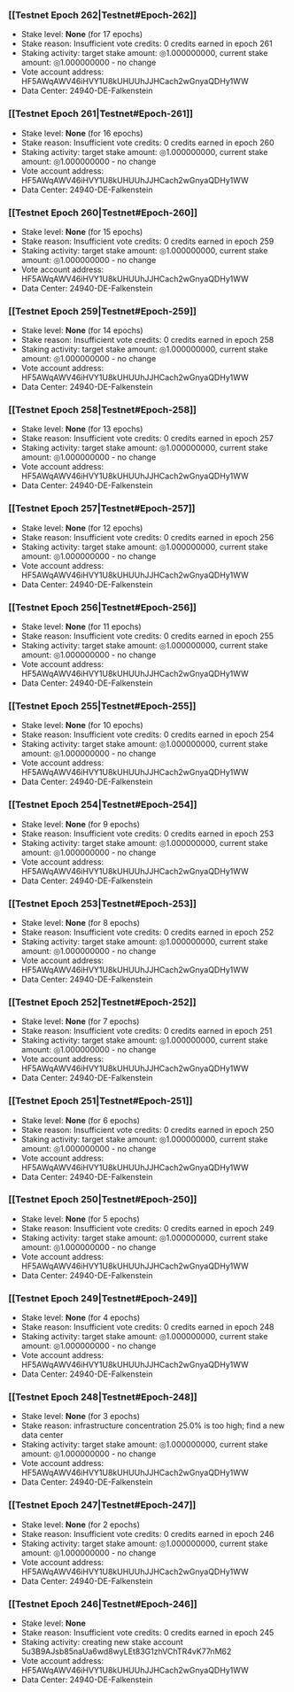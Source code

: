 ### [[Testnet Epoch 262|Testnet#Epoch-262]]
* Stake level: **None** (for 17 epochs)
* Stake reason: Insufficient vote credits: 0 credits earned in epoch 261
* Staking activity: target stake amount: ◎1.000000000, current stake amount: ◎1.000000000 - no change
* Vote account address: HF5AWqAWV46iHVY1U8kUHUUhJJHCach2wGnyaQDHy1WW
* Data Center: 24940-DE-Falkenstein
### [[Testnet Epoch 261|Testnet#Epoch-261]]
* Stake level: **None** (for 16 epochs)
* Stake reason: Insufficient vote credits: 0 credits earned in epoch 260
* Staking activity: target stake amount: ◎1.000000000, current stake amount: ◎1.000000000 - no change
* Vote account address: HF5AWqAWV46iHVY1U8kUHUUhJJHCach2wGnyaQDHy1WW
* Data Center: 24940-DE-Falkenstein
### [[Testnet Epoch 260|Testnet#Epoch-260]]
* Stake level: **None** (for 15 epochs)
* Stake reason: Insufficient vote credits: 0 credits earned in epoch 259
* Staking activity: target stake amount: ◎1.000000000, current stake amount: ◎1.000000000 - no change
* Vote account address: HF5AWqAWV46iHVY1U8kUHUUhJJHCach2wGnyaQDHy1WW
* Data Center: 24940-DE-Falkenstein
### [[Testnet Epoch 259|Testnet#Epoch-259]]
* Stake level: **None** (for 14 epochs)
* Stake reason: Insufficient vote credits: 0 credits earned in epoch 258
* Staking activity: target stake amount: ◎1.000000000, current stake amount: ◎1.000000000 - no change
* Vote account address: HF5AWqAWV46iHVY1U8kUHUUhJJHCach2wGnyaQDHy1WW
* Data Center: 24940-DE-Falkenstein
### [[Testnet Epoch 258|Testnet#Epoch-258]]
* Stake level: **None** (for 13 epochs)
* Stake reason: Insufficient vote credits: 0 credits earned in epoch 257
* Staking activity: target stake amount: ◎1.000000000, current stake amount: ◎1.000000000 - no change
* Vote account address: HF5AWqAWV46iHVY1U8kUHUUhJJHCach2wGnyaQDHy1WW
* Data Center: 24940-DE-Falkenstein
### [[Testnet Epoch 257|Testnet#Epoch-257]]
* Stake level: **None** (for 12 epochs)
* Stake reason: Insufficient vote credits: 0 credits earned in epoch 256
* Staking activity: target stake amount: ◎1.000000000, current stake amount: ◎1.000000000 - no change
* Vote account address: HF5AWqAWV46iHVY1U8kUHUUhJJHCach2wGnyaQDHy1WW
* Data Center: 24940-DE-Falkenstein
### [[Testnet Epoch 256|Testnet#Epoch-256]]
* Stake level: **None** (for 11 epochs)
* Stake reason: Insufficient vote credits: 0 credits earned in epoch 255
* Staking activity: target stake amount: ◎1.000000000, current stake amount: ◎1.000000000 - no change
* Vote account address: HF5AWqAWV46iHVY1U8kUHUUhJJHCach2wGnyaQDHy1WW
* Data Center: 24940-DE-Falkenstein
### [[Testnet Epoch 255|Testnet#Epoch-255]]
* Stake level: **None** (for 10 epochs)
* Stake reason: Insufficient vote credits: 0 credits earned in epoch 254
* Staking activity: target stake amount: ◎1.000000000, current stake amount: ◎1.000000000 - no change
* Vote account address: HF5AWqAWV46iHVY1U8kUHUUhJJHCach2wGnyaQDHy1WW
* Data Center: 24940-DE-Falkenstein
### [[Testnet Epoch 254|Testnet#Epoch-254]]
* Stake level: **None** (for 9 epochs)
* Stake reason: Insufficient vote credits: 0 credits earned in epoch 253
* Staking activity: target stake amount: ◎1.000000000, current stake amount: ◎1.000000000 - no change
* Vote account address: HF5AWqAWV46iHVY1U8kUHUUhJJHCach2wGnyaQDHy1WW
* Data Center: 24940-DE-Falkenstein
### [[Testnet Epoch 253|Testnet#Epoch-253]]
* Stake level: **None** (for 8 epochs)
* Stake reason: Insufficient vote credits: 0 credits earned in epoch 252
* Staking activity: target stake amount: ◎1.000000000, current stake amount: ◎1.000000000 - no change
* Vote account address: HF5AWqAWV46iHVY1U8kUHUUhJJHCach2wGnyaQDHy1WW
* Data Center: 24940-DE-Falkenstein
### [[Testnet Epoch 252|Testnet#Epoch-252]]
* Stake level: **None** (for 7 epochs)
* Stake reason: Insufficient vote credits: 0 credits earned in epoch 251
* Staking activity: target stake amount: ◎1.000000000, current stake amount: ◎1.000000000 - no change
* Vote account address: HF5AWqAWV46iHVY1U8kUHUUhJJHCach2wGnyaQDHy1WW
* Data Center: 24940-DE-Falkenstein
### [[Testnet Epoch 251|Testnet#Epoch-251]]
* Stake level: **None** (for 6 epochs)
* Stake reason: Insufficient vote credits: 0 credits earned in epoch 250
* Staking activity: target stake amount: ◎1.000000000, current stake amount: ◎1.000000000 - no change
* Vote account address: HF5AWqAWV46iHVY1U8kUHUUhJJHCach2wGnyaQDHy1WW
* Data Center: 24940-DE-Falkenstein
### [[Testnet Epoch 250|Testnet#Epoch-250]]
* Stake level: **None** (for 5 epochs)
* Stake reason: Insufficient vote credits: 0 credits earned in epoch 249
* Staking activity: target stake amount: ◎1.000000000, current stake amount: ◎1.000000000 - no change
* Vote account address: HF5AWqAWV46iHVY1U8kUHUUhJJHCach2wGnyaQDHy1WW
* Data Center: 24940-DE-Falkenstein
### [[Testnet Epoch 249|Testnet#Epoch-249]]
* Stake level: **None** (for 4 epochs)
* Stake reason: Insufficient vote credits: 0 credits earned in epoch 248
* Staking activity: target stake amount: ◎1.000000000, current stake amount: ◎1.000000000 - no change
* Vote account address: HF5AWqAWV46iHVY1U8kUHUUhJJHCach2wGnyaQDHy1WW
* Data Center: 24940-DE-Falkenstein
### [[Testnet Epoch 248|Testnet#Epoch-248]]
* Stake level: **None** (for 3 epochs)
* Stake reason: infrastructure concentration 25.0% is too high; find a new data center
* Staking activity: target stake amount: ◎1.000000000, current stake amount: ◎1.000000000 - no change
* Vote account address: HF5AWqAWV46iHVY1U8kUHUUhJJHCach2wGnyaQDHy1WW
* Data Center: 24940-DE-Falkenstein
### [[Testnet Epoch 247|Testnet#Epoch-247]]
* Stake level: **None** (for 2 epochs)
* Stake reason: Insufficient vote credits: 0 credits earned in epoch 246
* Staking activity: target stake amount: ◎1.000000000, current stake amount: ◎1.000000000 - no change
* Vote account address: HF5AWqAWV46iHVY1U8kUHUUhJJHCach2wGnyaQDHy1WW
* Data Center: 24940-DE-Falkenstein
### [[Testnet Epoch 246|Testnet#Epoch-246]]
* Stake level: **None**
* Stake reason: Insufficient vote credits: 0 credits earned in epoch 245
* Staking activity: creating new stake account 5u3B9AJsb85naUa6wd8wyLEt83G1zhVChTR4vK77nM62
* Vote account address: HF5AWqAWV46iHVY1U8kUHUUhJJHCach2wGnyaQDHy1WW
* Data Center: 24940-DE-Falkenstein
